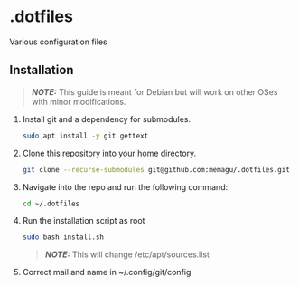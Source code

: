 # .dotfiles
Various configuration files

## Installation
> **_NOTE:_** This guide is meant for Debian but will work on other OSes with minor modifications.
1. Install git and a dependency for submodules.
    ```bash
    sudo apt install -y git gettext
    ```
2. Clone this repository into your home directory.
    ```bash
    git clone --recurse-submodules git@github.com:memagu/.dotfiles.git
    ```
3. Navigate into the repo and run the following command: 
    ```bash
    cd ~/.dotfiles
    ```

4. Run the installation script as root
    ```bash
    sudo bash install.sh
    ```
    > **_NOTE:_** This will change /etc/apt/sources.list
5. Correct mail and name in ~/.config/git/config